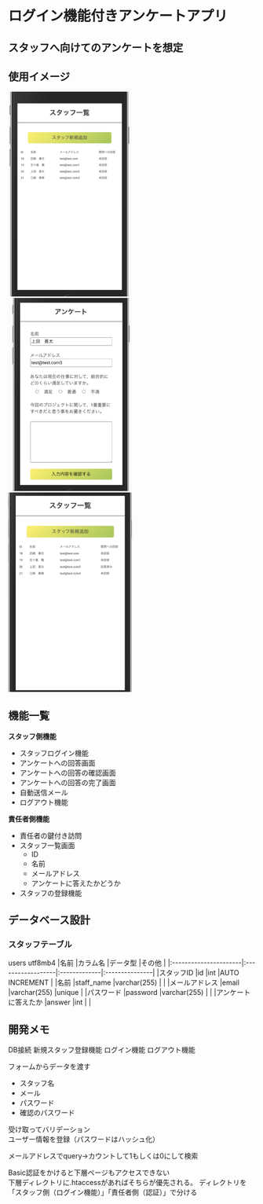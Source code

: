# ログイン機能付きアンケートアプリ

## スタッフへ向けてのアンケートを想定

## 使用イメージ

<img width="50%" src="demo-img/スクリーンショット 2020-09-16 21.38.33.png">
<img width="50%" src="demo-img/スクリーンショット 2020-09-16 21.39.02.png">
<img width="50%" src="demo-img/スクリーンショット 2020-09-16 21.39.56.png">

## 機能一覧
**スタッフ側機能**
* スタッフログイン機能
* アンケートへの回答画面
* アンケートへの回答の確認画面
* アンケートへの回答の完了画面
* 自動送信メール  
* ログアウト機能  

**責任者側機能**
* 責任者の鍵付き訪問
* スタッフ一覧画面
  * ID
  * 名前
  * メールアドレス
  * アンケートに答えたかどうか
* スタッフの登録機能


## データベース設計

### スタッフテーブル

users utf8mb4
|名前                   |カラム名           |データ型      |その他          |
|:----------------------|:------------------|:-------------|:---------------|
|スタッフID             |id                 |int           |AUTO INCREMENT  |
|名前                   |staff_name         |varchar(255)  |                |
|メールアドレス         |email              |varchar(255)  |unique          |
|パスワード             |password           |varchar(255)  |                |
|アンケートに答えたか   |answer             |int           |                |

## 開発メモ

DB接続
新規スタッフ登録機能
ログイン機能
ログアウト機能

フォームからデータを渡す
 * スタッフ名
 * メール
 * パスワード
 * 確認のパスワード

受け取ってバリデーション  
ユーザー情報を登録（パスワードはハッシュ化）

メールアドレスでquery→カウントして1もしくは0にして検索

Basic認証をかけると下層ページもアクセスできない  
下層ディレクトリに.htaccessがあればそちらが優先される。
ディレクトリを「スタッフ側（ログイン機能）」「責任者側（認証）」で分ける